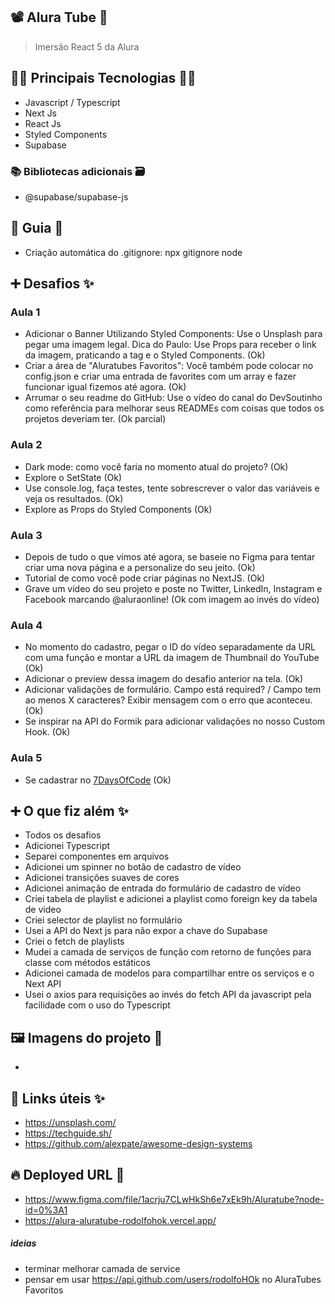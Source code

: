 ## 📽️ Alura Tube 🍿

> Imersão React 5 da Alura

## 👨‍💻 Principais Tecnologias 👩‍💻

- Javascript / Typescript
- Next Js
- React Js
- Styled Components
- Supabase

### 📚 Bibliotecas adicionais 🗃️

- @supabase/supabase-js

## 📃 Guia 📖

- Criação automática do .gitignore: npx gitignore node

## ➕ Desafios ✨

### Aula 1

- Adicionar o Banner Utilizando Styled Components: Use o Unsplash para pegar uma imagem legal. Dica do Paulo: Use Props para receber o link da imagem, praticando a tag e o Styled Components. (Ok)
- Criar a área de "Aluratubes Favoritos": Você também pode colocar no config.json e criar uma entrada de favorites com um array e fazer funcionar igual fizemos até agora. (Ok)
- Arrumar o seu readme do GitHub: Use o vídeo do canal do DevSoutinho como referência para melhorar seus READMEs com coisas que todos os projetos deveriam ter. (Ok parcial)

### Aula 2

- Dark mode: como você faria no momento atual do projeto? (Ok)
- Explore o SetState (Ok)
- Use console.log, faça testes, tente sobrescrever o valor das variáveis e veja os resultados. (Ok)
- Explore as Props do Styled Components (Ok)

### Aula 3

- Depois de tudo o que vimos até agora, se baseie no Figma para tentar criar uma nova página e a personalize do seu jeito. (Ok)
- Tutorial de como você pode criar páginas no NextJS. (Ok)
- Grave um vídeo do seu projeto e poste no Twitter, LinkedIn, Instagram e Facebook marcando @aluraonline! (Ok com imagem ao invés do vídeo)

### Aula 4

- No momento do cadastro, pegar o ID do vídeo separadamente da URL com uma função e montar a URL da imagem de Thumbnail do YouTube (Ok)
- Adicionar o preview dessa imagem do desafio anterior na tela. (Ok)
- Adicionar validações de formulário. Campo está required? / Campo tem ao menos X caracteres? Exibir mensagem com o erro que aconteceu. (Ok)
- Se inspirar na API do Formik para adicionar validações no nosso Custom Hook. (Ok)

### Aula 5

- Se cadastrar no [7DaysOfCode](https://7daysofcode.io/) (Ok)

## ➕ O que fiz além ✨

- Todos os desafios
- Adicionei Typescript
- Separei componentes em arquivos
- Adicionei um spinner no botão de cadastro de vídeo
- Adicionei transições suaves de cores
- Adicionei animação de entrada do formulário de cadastro de vídeo
- Criei tabela de playlist e adicionei a playlist como foreign key da tabela de video
- Criei selector de playlist no formulário
- Usei a API do Next js para não expor a chave do Supabase
- Criei o fetch de playlists
- Mudei a camada de serviços de função com retorno de funções para classe com métodos estáticos
- Adicionei camada de modelos para compartilhar entre os serviços e o Next API
- Usei o axios para requisições ao invés do fetch API da javascript pela facilidade com o uso do Typescript

## 🖼️ Imagens do projeto 👀

-

## 🔗 Links úteis ✨

- https://unsplash.com/
- https://techguide.sh/
- https://github.com/alexpate/awesome-design-systems

## 🔥 Deployed URL 🔗

- https://www.figma.com/file/1acrju7CLwHkSh6e7xEk9h/Aluratube?node-id=0%3A1
- https://alura-aluratube-rodolfohok.vercel.app/

##### ideias

- terminar melhorar camada de service
- pensar em usar https://api.github.com/users/rodolfoHOk no AluraTubes Favoritos
